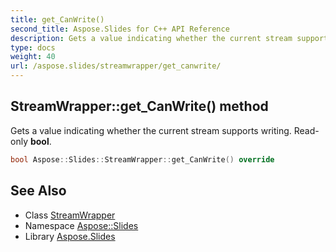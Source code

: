 ```yaml
---
title: get_CanWrite()
second_title: Aspose.Slides for C++ API Reference
description: Gets a value indicating whether the current stream supports writing. Read-only bool.
type: docs
weight: 40
url: /aspose.slides/streamwrapper/get_canwrite/
---
```

## StreamWrapper::get_CanWrite() method


Gets a value indicating whether the current stream supports writing. Read-only **bool**.

```cpp
bool Aspose::Slides::StreamWrapper::get_CanWrite() override
```

## See Also

* Class [StreamWrapper](../)
* Namespace [Aspose::Slides](../../)
* Library [Aspose.Slides](../../../)